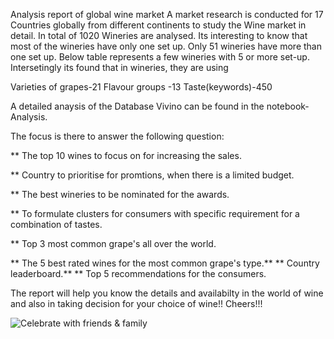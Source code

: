 Analysis report of global wine market 
A market research is conducted for 17 Countries globally from different continents to study the Wine market in detail. In total of 1020 Wineries are analysed. Its interesting to know that most of the wineries have only one set up. Only 51 wineries have more than one set up. Below table represents a few wineries with 5 or more set-up.
Intersetingly its found that in wineries, they are using

Varieties of grapes-21
Flavour groups -13
Taste(keywords)-450

A detailed anaysis of the Database Vivino can be found in the notebook- Analysis.

The focus is there to answer the following question:

** The top 10 wines to focus on for  increasing the sales.

** Country to prioritise for promtions, when there is a limited budget.

** The best wineries to be nominated for the awards.

** To formulate clusters for consumers with specific requirement for a  combination of tastes. 

** Top 3 most common grape's all over the world.

** The 5 best rated wines for the most common grape's type.**
** Country leaderboard.**
** Top 5 recommendations for the consumers.

The report will help you know the details and availabilty in the world of wine and also in taking decision for your choice of wine!!
Cheers!!!

![Celebrate with friends & family](/assets/images/Cheers.jpg)

